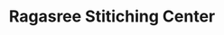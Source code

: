 ---
title: "Ragasree Stitiching Center"
url: /paranthal/ragasree-stitiching-center/
shop: clothes
---